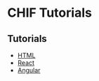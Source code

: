 # CHIF Tutorials 

## Tutorials

* [HTML](chif_example_html/readme.md) 
* [React](chif_example_react/react_example/readme.md) 
* [Angular](chif-example-angular/readme.md) 
